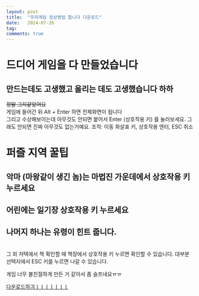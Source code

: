 ```yaml
---
layout: post
title:  "우리게임 정상영업 합니다 다운로드"
date:   2024-07-26
tag:
comments: true
---
```


# 드디어 게임을 다 만들었습니다
## 만드는데도 고생했고 올리는 데도 고생했습니다 하하
~~정말 그지같았어요~~ <br>
게임에 들어간 뒤 Alt + Enter 하면 전체화면이 됩니다 <br>
그리고 수상해보이는데 아무것도 안되면 붙어서 Enter (상호작용 키) 를 눌러보세요. 그래도 안되면 진짜 아무것도 없는거예요.
조작: 이동 화살표 키, 상호작용 엔터, ESC 취소
<br>
# 퍼즐 지역 꿀팁
## 악마 (마왕같이 생긴 놈)는 마법진 가운데에서 상호작용 키 누르세요
## 어린에는 일기장 상호작용 키 누르세요
## 나머지 하나는 유령이 힌트 줍니다.
<br>
그 외
저택에서 책 확인할 때 책장에서 상호작용 키 누르면 확인할 수 있습니다.
대부분 선택지에서 ESC 키를 누르면 나갈 수 있습니다.

게임 너무 불친절하게 만든 거 같아서 좀 슬프네요ㅠㅠ

[다운로드하긔ㅣㅣㅣㅣㅣㅣㅣ](https://github.com/SilverTiger152/silvertiger152.github.com/raw/master/Project1.exe)
